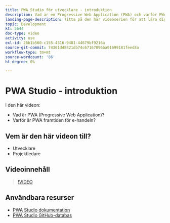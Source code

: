 ```yaml
---
title: PWA Studio för utvecklare - introduktion
description: Vad är en Progressive Web Application (PWA) och varför PWA Studio är den framtida ​.
landing-page-description: Titta på den här videoserien för att lära dig mer om Progressive Web Application (PWA) och varför PWA Studio är framtiden för [!DNL Commerce] webbplatser.
topic: Development
kt: 5644
doc-type: video
activity: use
exl-id: 26b1b560-c155-4316-9481-44679bf9216a
source-git-commit: 74301d48821db74c67167096ba01699181feed8a
workflow-type: tm+mt
source-wordcount: '86'
ht-degree: 0%

---
```


# PWA Studio - introduktion

I den här videon:

- Vad är PWA (Progressive Web Application)?
- Varför är PWA framtiden för e-handeln?

## Vem är den här videon till?

- Utvecklare
- Projektledare

## Videoinnehåll

>[!VIDEO](https://video.tv.adobe.com/v/35715?quality=12&learn=on)

## Användbara resurser

- [PWA Studio dokumentation](https://developer.adobe.com/commerce/pwa-studio/)
- [PWA Studio GitHub-databas](https://github.com/magento/pwa-studio)
